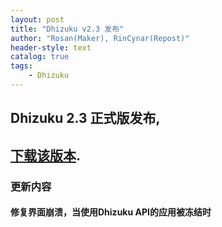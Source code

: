 ```yaml
---
layout: post
title: "Dhizuku v2.3 发布"
author: "Rosan(Maker), RinCynar(Repost)"
header-style: text
catalog: true
tags:
    - Dhizuku
---
```


## Dhizuku 2.3 正式版发布,
## [下载该版本](/file/Dhizuku-v2.3.apk).

### 更新内容

#### 修复界面崩溃，当使用Dhizuku API的应用被冻结时